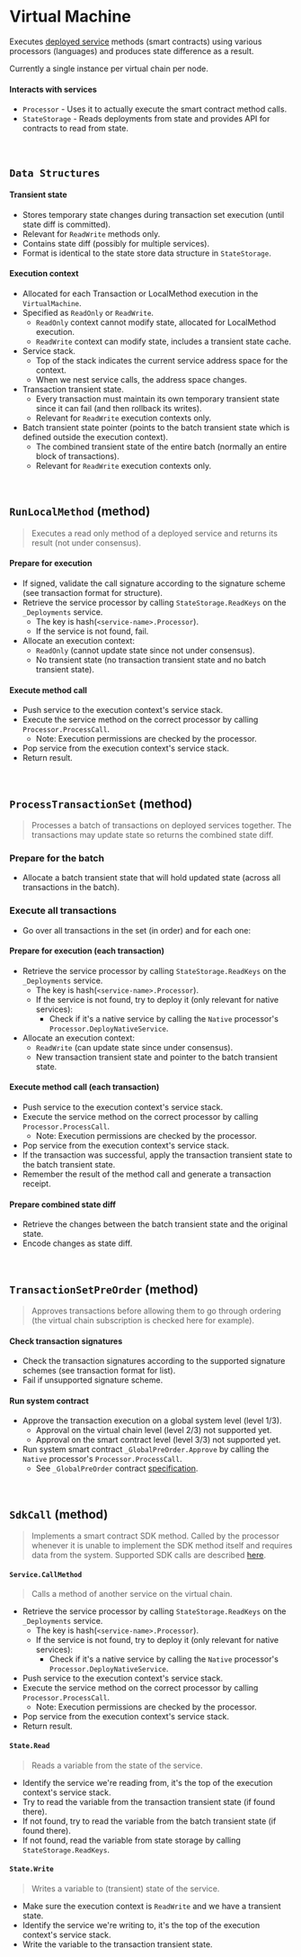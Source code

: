 # Virtual Machine

Executes [deployed service](../../terminology.md) methods (smart contracts) using various processors (languages) and produces state difference as a result.

Currently a single instance per virtual chain per node.

#### Interacts with services

* `Processor` - Uses it to actually execute the smart contract method calls.
* `StateStorage` - Reads deployments from state and provides API for contracts to read from state.

&nbsp;
## `Data Structures`

#### Transient state
* Stores temporary state changes during transaction set execution (until state diff is committed).
* Relevant for `ReadWrite` methods only.
* Contains state diff (possibly for multiple services).
* Format is identical to the state store data structure in `StateStorage`.

#### Execution context
* Allocated for each Transaction or LocalMethod execution in the `VirtualMachine`.
* Specified as `ReadOnly` or `ReadWrite`.
  * `ReadOnly` context cannot modify state, allocated for LocalMethod execution.
  * `ReadWrite` context can modify state, includes a transient state cache.
* Service stack.
  * Top of the stack indicates the current service address space for the context.
  * When we nest service calls, the address space changes.
* Transaction transient state.
  * Every transaction must maintain its own temporary transient state since it can fail (and then rollback its writes).
  * Relevant for `ReadWrite` execution contexts only.
* Batch transient state pointer (points to the batch transient state which is defined outside the execution context).
  * The combined transient state of the entire batch (normally an entire block of transactions).
  * Relevant for `ReadWrite` execution contexts only.

&nbsp;
## `RunLocalMethod` (method)

> Executes a read only method of a deployed service and returns its result (not under consensus).

#### Prepare for execution
* If signed, validate the call signature according to the signature scheme (see transaction format for structure).
* Retrieve the service processor by calling `StateStorage.ReadKeys` on the `_Deployments` service.
  * The key is hash(`<service-name>.Processor`).
  * If the service is not found, fail.
* Allocate an execution context:
  * `ReadOnly` (cannot update state since not under consensus).
  * No transient state (no transaction transient state and no batch transient state).

#### Execute method call
* Push service to the execution context's service stack.
* Execute the service method on the correct processor by calling `Processor.ProcessCall`.
  * Note: Execution permissions are checked by the processor.
* Pop service from the execution context's service stack.
* Return result.

&nbsp;
## `ProcessTransactionSet` (method)

> Processes a batch of transactions on deployed services together. The transactions may update state so returns the combined state diff.

### Prepare for the batch
* Allocate a batch transient state that will hold updated state (across all transactions in the batch).

### Execute all transactions
* Go over all transactions in the set (in order) and for each one:  

#### Prepare for execution (each transaction)
* Retrieve the service processor by calling `StateStorage.ReadKeys` on the `_Deployments` service.
  * The key is hash(`<service-name>.Processor`).
  * If the service is not found, try to deploy it (only relevant for native services):
    * Check if it's a native service by calling the `Native` processor's `Processor.DeployNativeService`.
* Allocate an execution context:
  * `ReadWrite` (can update state since under consensus).
  * New transaction transient state and pointer to the batch transient state.

#### Execute method call (each transaction)
* Push service to the execution context's service stack.
* Execute the service method on the correct processor by calling `Processor.ProcessCall`.
  * Note: Execution permissions are checked by the processor.
* Pop service from the execution context's service stack.
* If the transaction was successful, apply the transaction transient state to the batch transient state.
* Remember the result of the method call and generate a transaction receipt.

#### Prepare combined state diff
* Retrieve the changes between the batch transient state and the original state.
* Encode changes as state diff.

&nbsp;
## `TransactionSetPreOrder` (method)

> Approves transactions before allowing them to go through ordering (the virtual chain subscription is checked here for example).

#### Check transaction signatures
* Check the transaction signatures according to the supported signature schemes (see transaction format for list).
* Fail if unsupported signature scheme.

#### Run system contract
* Approve the transaction execution on a global system level (level 1/3).
  * Approval on the virtual chain level (level 2/3) not supported yet.
  * Approval on the smart contract level (level 3/3) not supported yet.
* Run system smart contract `_GlobalPreOrder.Approve` by calling the `Native` processor's `Processor.ProcessCall`.
  * See `_GlobalPreOrder` contract [specification](../smart-contracts/system/_GlobalPreOrder.md).

&nbsp;
## `SdkCall` (method)

> Implements a smart contract SDK method. Called by the processor whenever it is unable to implement the SDK method itself and requires data from the system. Supported SDK calls are described [here](../smart-contracts/sdk/api.md).

#### `Service.CallMethod`

> Calls a method of another service on the virtual chain.

* Retrieve the service processor by calling `StateStorage.ReadKeys` on the `_Deployments` service.
  * The key is hash(`<service-name>.Processor`).
  * If the service is not found, try to deploy it (only relevant for native services):
    * Check if it's a native service by calling the `Native` processor's `Processor.DeployNativeService`.
* Push service to the execution context's service stack.
* Execute the service method on the correct processor by calling `Processor.ProcessCall`.
  * Note: Execution permissions are checked by the processor.
* Pop service from the execution context's service stack.
* Return result.

#### `State.Read`

> Reads a variable from the state of the service.

* Identify the service we're reading from, it's the top of the execution context's service stack.
* Try to read the variable from the transaction transient state (if found there).
* If not found, try to read the variable from the batch transient state (if found there).
* If not found, read the variable from state storage by calling `StateStorage.ReadKeys`.

#### `State.Write`

> Writes a variable to (transient) state of the service.

* Make sure the execution context is `ReadWrite` and we have a transient state.
* Identify the service we're writing to, it's the top of the execution context's service stack.
* Write the variable to the transaction transient state.
